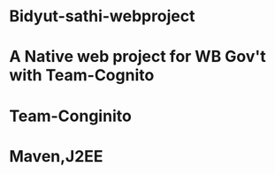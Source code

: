 # Bidyut-sathi-webproject
# A Native web project for WB Gov't with Team-Cognito 
# Team-Conginito 
# Maven,J2EE
